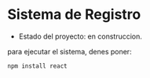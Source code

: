 <h1>Sistema de Registro</h1>

- Estado del proyecto: en construccion.

para ejecutar el sistema, denes poner:

```npm install react```
